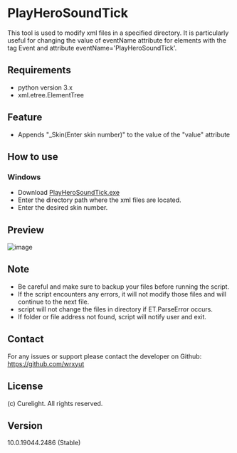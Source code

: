 # PlayHeroSoundTick
 
This tool is used to modify xml files in a specified directory. It is particularly useful for changing the value of eventName attribute for elements with the tag Event and attribute eventName='PlayHeroSoundTick'.

## Requirements

* python version 3.x
* xml.etree.ElementTree

## Feature

* Appends "_Skin(Enter skin number)" to the value of the "value" attribute

## How to use

### Windows

* Download [PlayHeroSoundTick.exe](https://github.com/xxviiixmmiv/PlayHeroSoundTick/releases/download/stable-releases/PlayHeroSoundTick.exe)
* Enter the directory path where the xml files are located.
* Enter the desired skin number.

## Preview

![image](https://cdn.discordapp.com/attachments/1064379069313060864/1064387676603691028/playherosoundtick.png)

## Note

* Be careful and make sure to backup your files before running the script.
* If the script encounters any errors, it will not modify those files and will continue to the next file.
* script will not change the files in directory if ET.ParseError occurs.
* If folder or file address not found, script will notify user and exit.

## Contact

For any issues or support please contact the developer on Github: https://github.com/wrxyut

## License

(c) Curelight. All rights reserved.

## Version
10.0.19044.2486 (Stable)
